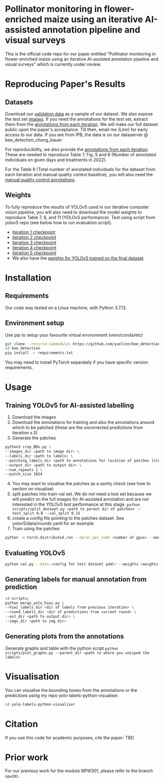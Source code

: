 # Pollinator monitoring in flower-enriched maize using an iterative AI-assisted annotation pipeline and visual surveys

This is the official code repo for our paper entitled "Pollinator monitoring in flower-enriched maize using an iterative AI-assisted annotation pipeline and visual surveys" which is currently under review.

# Reproducing Paper's Results
## Datasets
Download our [validation data](https://www.ipb.uni-bonn.de/html/projects/bee_detection_chong2024aeee/dataset/final_dataset/bee_chong_seidel_validation_set.zip) as a sample of our dataset.
We also expose the test set [images](https://www.ipb.uni-bonn.de/html/projects/bee_detection_chong2024aeee/dataset/final_dataset/bee_chong_seidel_test_images.zip). 
If you need the annotations for the test set, extract them from the [annotations from each iteration](https://www.ipb.uni-bonn.de/html/projects/bee_detection_chong2024aeee/dataset/iteration_labels.zip).
We will make our full dataset public upon the paper's acceptance. Till then, email me (Linn) for early access to our data.
If you are from IPB, the data is on our dataserver @ bee_detection_chong_bauer.
<!--You can download our dataset at [phenoroam](https://phenoroam.phenorob.de/geonetwork/srv/eng/catalog.search#/metadata/1d1e8330-c6bb-486d-8636-16355ef72e99). -->

For reproducibility, we also provide the [annotations from each iteration](https://www.ipb.uni-bonn.de/html/projects/bee_detection_chong2024aeee/dataset/iteration_labels.zip).
These are needed to reproduce Table 7, Fig. 5 and 6 (Number of annotated individuals on given days and treatments in 2022).

For the Table 9 (Total number of annotated individuals for the dataset from each iteration and manual quality control
baseline), you will also need the [manual quality control annotations](https://www.ipb.uni-bonn.de/html/projects/bee_detection_chong2024aeee/dataset/manual_qc_labels.zip).

## Weights
To fully reproduce the results of YOLOv5 used in our iterative computer vision pipeline, you will also need to download the model weights to reproduce Table 7, 8, and 11 (YOLOv5 performance). 
Test using script from yolov5 repo (see below how to run evaluation script).
+ [iteration 1 checkpoint](https://www.ipb.uni-bonn.de/html/projects/bee_detection_chong2024aeee/checkpoints/round1.pt)
+ [iteration 2 checkpoint](https://www.ipb.uni-bonn.de/html/projects/bee_detection_chong2024aeee/checkpoints/round2.pt)
+ [iteration 3 checkpoint](https://www.ipb.uni-bonn.de/html/projects/bee_detection_chong2024aeee/checkpoints/round3.pt)
+ [iteration 4 checkpoint](https://www.ipb.uni-bonn.de/html/projects/bee_detection_chong2024aeee/checkpoints/round4.pt)
+ [iteration 5 checkpoint](https://www.ipb.uni-bonn.de/html/projects/bee_detection_chong2024aeee/checkpoints/round5.pt)
+ We also have the [weights for YOLOv5 trained on the final dataset](https://www.ipb.uni-bonn.de/html/projects/bee_detection_chong2024aeee/checkpoints/scratch.pt).


# Installation
## Requirements
Our code was tested on a Linux machine, with Python 3.7.13.

## Environment setup
Use pip to setup your favourite virtual environment (venv/conda/etc)
```bash
git clone --recurse-submodules https://github.com/yuelinn/bee_detection.git
cd bee_detection
pip install -r requirements.txt
```
You may need to install PyTorch separately if you have specific version requirements.


# Usage
## Training YOLOv5 for AI-assisted labelling
1. Download the images
2. Download the annotations for training and also the annotations around which to be patched (these are the uncorrected predictions from iteration x.5)
3. Generate the patches 
```bash
python3 crop_BBs.py \
--images_dir <path to image dir> \
--labels_dir <path to labels> \                                  
--patching_labels_dir <path to annotations for location of patches (iteration x.5)> \       
--output_dir <path to output dir> \                        
--num_repeats 1 \
--patch_size 1024
```
4. You may want to visualise the patches as a sanity check (see how to section on visualise)
5. split patches into train-val set. We do not need a test set because we will predict on the full images for AI-assisted annotation and are not interested in the YOLOv5 test performance at this stage.
`python scripts/split_dataset.py <path to parent dir of patches> --test_split 0.0 --val_split 0.15`
5. create a config file pointing to the patches dataset. See yolov5/data/roundx.yaml for an example
5. Train using the patches
```bash
python -m torch.distributed.run --nproc_per_node <number of gpus> --master_port <pick an unused port> train.py --data <config yaml of dataset> --cfg yolov5m.yaml --batch-size 6 --workers 6 --epochs 600 --img 1024 --name <whatever name you would like to use to call this experiment> --project <path to output training logs> --save-period 20 --weights <pretrained weights pt> --cache ram --hyp data/hyps/hyp.scratch-high.yaml;

```

## Evaluating YOLOv5
```bash
python val.py --data <config for test dataset yaml> --weights <weights to evaluate> --batch-size 8 --task "test" --workers 8 --name <experiment name> --img 5120 --project <path to output logs>;
```

## Generating labels for manual annotation from prediction
```bash
cd scripts;
python merge_yolo_hiwi.py \
--hiwi_labels_dir <dir of labels from previous iteration> \
--round_labels_dir <dir of predictions from current round> \
--out_dir <path to output dir> \
--imgs_dir <path to img dir> 
```

## Generating plots from the annotations
Generate graphs and table with the python script `python scripts/plot_graphs.py --parent_dir <path to where you unziped the labels>`

# Visualisation
You can visualise the bounding boxes from the annotations or the predictions
using my repo yolo-labels-python-visualiser.
```bash
cd yolo-labels-python-visualiser

```
# Citation
If you use this code for academic purposes, cite the paper:
TBD

# Prior work
For our previous work for the module NPW301, please refer to the branch `npw301`.



